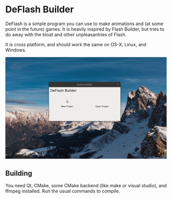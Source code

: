 # DeFlash Builder

DeFlash is a simple program you can use to make animations and (at some point in the future)
games. It is heavily inspired by Flash Builder, but tries to do away with the bloat and other
unpleasantries of Flash.

It is cross platform, and should work the same on OS-X, Linux, and Windows.

![Demo GIF](demo.gif)

## Building

You need Qt, CMake, some CMake backend (like make or visual studio), and ffmpeg installed.
Run the usual commands to compile.
